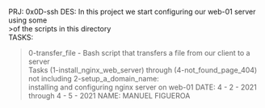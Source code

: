 PRJ: 0x0D-ssh
DES: In this project we start configuring our web-01 server using some\
    >of the scripts in this directory\
TASKS:
> 0-transfer_file - Bash script that transfers a file from our client to a server\
> Tasks (1-install_nginx_web_server) through (4-not_found_page_404) not including 2-setup_a_domain_name:\
>installing and configuring nginx server on web-01
DATE: 4 - 2 - 2021 through 4 - 5 - 2021
NAME: MANUEL FIGUEROA

